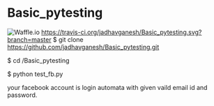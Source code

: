 # Basic_pytesting
![Waffle.io](https://img.shields.io/waffle/label/evancohen/smart-mirror/in%20progress.svg)
https://travis-ci.org/jadhavganesh/Basic_pytesting.svg?branch=master
$ git clone https://github.com/jadhavganesh/Basic_pytesting.git

$ cd /Basic_pytesting

$ python test_fb.py 

your facebook account is login automata with given vaild email id and password.
